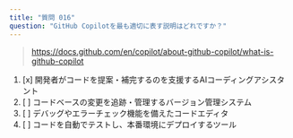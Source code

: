 ```yaml
---
title: "質問 016"
question: "GitHub Copilotを最も適切に表す説明はどれですか？"
---
```


> https://docs.github.com/en/copilot/about-github-copilot/what-is-github-copilot
1. [x] 開発者がコードを提案・補完するのを支援するAIコーディングアシスタント
1. [ ] コードベースの変更を追跡・管理するバージョン管理システム
1. [ ] デバッグやエラーチェック機能を備えたコードエディタ
1. [ ] コードを自動でテストし、本番環境にデプロイするツール